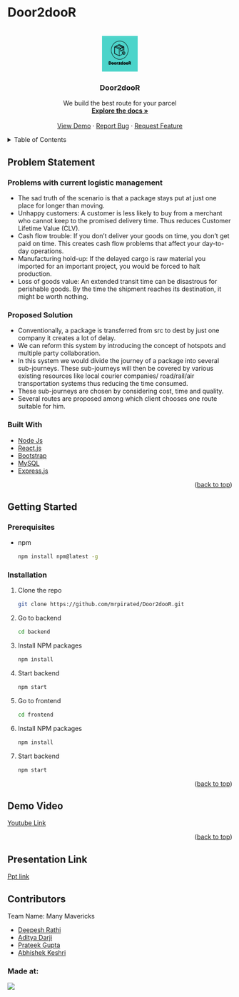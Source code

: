 # Door2dooR

<div id="top"></div>

<!-- PROJECT LOGO -->
<br />
<div align="center">
  <a href="https://github.com/mrpirated/Door2dooR">
    <img src="logo.jpg" alt="Logo" width="80" height="80">
  </a>

  <h3 align="center">Door2dooR</h3>

  <p align="center">
    We build the best route for your parcel
    <br />
    <a href="https://github.com/mrpirated/Door2dooR"><strong>Explore the docs »</strong></a>
    <br />
    <br />
    <a href="https://github.com/mrpirated/Door2dooR">View Demo</a>
    ·
    <a href="https://github.com/mrpirated/Door2dooR/issues">Report Bug</a>
    ·
    <a href="https://github.com/mrpirated/Door2dooR/issues">Request Feature</a>
  </p>
</div>

<!-- TABLE OF CONTENTS -->
<details>
  <summary>Table of Contents</summary>
  <ol>
    <li>
      <a href="#about-the-project">Problem Statement</a>
      <ul>
      <li><a href="#problems-with-current-logistic-management">Problems with current logistic management</a></li>
      <li><a href="#proposed-solution">Proposed Solution</a></li>
        <li><a href="#built-with">Built With</a></li>
      </ul>
    </li>
    <li>
      <a href="#getting-started">Getting Started</a>
      <ul>
        <li><a href="#prerequisites">Prerequisites</a></li>
        <li><a href="#installation">Installation</a></li>
      </ul>
    </li>
    <li>
      <a href="#demo-video">Demo Video</a>
    </li>
    <li>
         <a href="#presentation-link">Presentation Link</a>
    </li>
      
  </ol>
</details>

<!-- ABOUT THE PROJECT -->

## Problem Statement

### Problems with current logistic management

- The sad truth of the scenario is that a package stays put at just one place for longer than moving.
- Unhappy customers: A customer is less likely to buy from a merchant who cannot keep to the promised delivery time. Thus reduces Customer Lifetime Value (CLV).
- Cash flow trouble: If you don’t deliver your goods on time, you don’t get paid on time. This creates cash flow problems that affect your day-to-day operations.
- Manufacturing hold-up: If the delayed cargo is raw material you imported for an important project, you would be forced to halt production.
- Loss of goods value: An extended transit time can be disastrous for perishable goods. By the time the shipment reaches its destination, it might be worth nothing.

### Proposed Solution

- Conventionally, a package is transferred from src to dest by just one company it creates a lot of delay.
- We can reform this system by introducing the concept of hotspots and multiple party collaboration.
- In this system we would divide the journey of a package into several sub-journeys. These sub-journeys will then be covered by various existing resources like local courier companies/ road/rail/air transportation systems thus reducing the time consumed.
- These sub-journeys are chosen by considering cost, time and quality.
- Several routes are proposed among which client chooses one route suitable for him.

### Built With

- [Node Js](https://nodejs.org/en/)
- [React.js](https://reactjs.org/)
- [Bootstrap](https://getbootstrap.com)
- [MySQL](https://www.mysql.com/)
- [Express.js](https://expressjs.com/)

<p align="right">(<a href="#top">back to top</a>)</p>

<!-- GETTING STARTED -->

## Getting Started

### Prerequisites

- npm
  ```sh
  npm install npm@latest -g
  ```

### Installation

1. Clone the repo
   ```sh
   git clone https://github.com/mrpirated/Door2dooR.git
   ```
2. Go to backend
   ```sh
   cd backend
   ```
3. Install NPM packages
   ```sh
   npm install
   ```
4. Start backend
   ```sh
   npm start
   ```
5. Go to frontend
   ```sh
   cd frontend
   ```
6. Install NPM packages
   ```sh
   npm install
   ```
7. Start backend
   ```sh
   npm start
   ```

<p align="right">(<a href="#top">back to top</a>)</p>

<!-- USAGE EXAMPLES -->

## Demo Video

[Youtube Link](https://youtu.be/xmU8r7-5TOs)

<p align="right">(<a href="#top">back to top</a>)</p>

## Presentation Link

[Ppt link ](https://www.canva.com/design/DAE-ta5Dv4I/MxYE77t1ew7IWtPklbFgmQ/view?utm_content=DAE-ta5Dv4I&utm_campaign=designshare&utm_medium=link2&utm_source=sharebutton)

## Contributors

Team Name: Many Mavericks

- [Deepesh Rathi](https://github.com/mrpirated)
- [Aditya Darji](https://github.com/aditya-darji)
- [Prateek Gupta](https://github.com/Prat2404)
- [Abhishek Keshri](https://github.com/abhikeshri10)

### Made at:
<a href="https://hack36.com"> <img src="https://cutt.ly/BuiltAtHack36" height=24px> </a>
